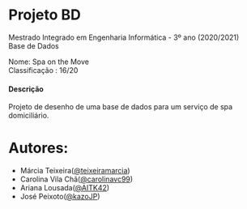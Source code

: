 # Projeto BD
Mestrado Integrado em Engenharia Informática - 3º ano (2020/2021) </br>
Base de Dados


Nome: Spa on the Move </br>
Classificação : 16/20

#### Descrição 
  Projeto de desenho de uma base de dados para um serviço de spa domiciliário.



# Autores:
* Márcia Teixeira([@teixeiramarcia](https://github.com/teixeiramarcia))
* Carolina Vila Chã([@carolinavc99](https://github.com/carolinavc99))
* Ariana Lousada([@AITK42](https://github.com/AITK42))
* José Peixoto([@kazoJP](https://github.com/kazoJP))
